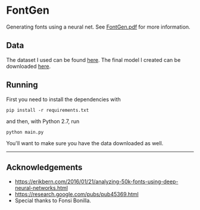 # FontGen
Generating fonts using a neural net.
See [FontGen.pdf](FontGen.pdf) for more information.

## Data
The dataset I used can be found [here](https://drive.google.com/open?id=0B0GtwTQ6IF9AU3NOdzFzUWZ0aDQ).
The final model I created can be downloaded [here](http://bit.ly/2BGTBW1).

## Running
First you need to install the dependencies with
```
pip install -r requirements.txt
```
and then, with Python 2.7, run
```
python main.py
```
You'll want to make sure you have the data downloaded as well.

---

## Acknowledgements
* https://erikbern.com/2016/01/21/analyzing-50k-fonts-using-deep-neural-networks.html
* https://research.google.com/pubs/pub45369.html
* Special thanks to Fonsi Bonilla.